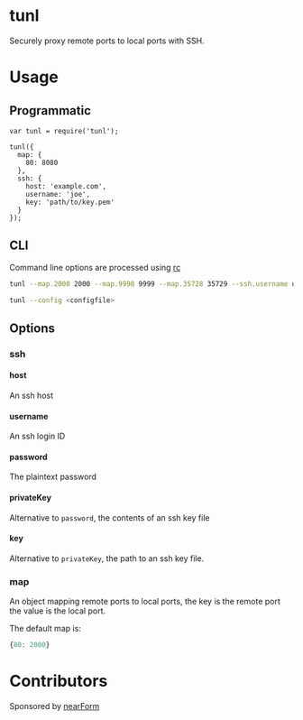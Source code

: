 # tunl

Securely proxy remote ports to local ports with SSH.

# Usage

## Programmatic

```
var tunl = require('tunl');

tunl({
  map: {
    80: 8080
  },
  ssh: {
    host: 'example.com',
    username: 'joe',
    key: 'path/to/key.pem'
  }
});
```

## CLI

Command line options are processed using [rc](https://npmjs.org/rc)

```sh
tunl --map.2000 2000 --map.9998 9999 --map.35728 35729 --ssh.username ubuntu --ssh.host example.com --ssh.key path/to/key.pem
```

```sh
tunl --config <configfile>
```


## Options


### ssh

#### host

An ssh host

#### username

An ssh login ID

#### password 

The plaintext password

#### privateKey

Alternative to `password`, the contents of an ssh key file

#### key

Alternative to `privateKey`, the path to an ssh key file.


### map

An object mapping remote ports to local ports, the key is the remote port
the value is the local port.

The default map is:

```js
{80: 2000}
```

# Contributors

Sponsored by [nearForm](http://nearform.com)


